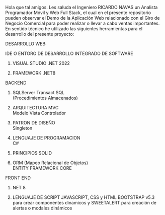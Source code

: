Hola que tal amigos. Les saluda el Ingeniero RICARDO NAVAS un Analista Programador Móvil y Web Full Stack, el cual en el presente repositorio pueden observar el Demo de la Aplicación Web relacionado con el Giro de Negocio Comercial para poder realizar o llevar a cabo ventas importantes. En sentido técnico he utilizado las siguientes herramientas para el desarrollo del presente proyecto:

DESARROLLO WEB:

IDE O ENTORO DE DESARROLLO INTEGRADO DE SOFTWARE

  1. VISUAL STUDIO .NET 2022

  2. FRAMEWORK .NET8

BACKEND

1. SQLServer Transact SQL     
  (Procedimientos Almacenados)

2. ARQUITECTURA MVC    
   Modelo Vista Controlador

3. PATRON DE DISEÑO     
  Singleton

4. LENGUAJE DE PROGRAMACION    
   C#

5. PRINCIPIOS SOLID

6. ORM (Mapeo Relacional de Objetos)    
   ENTITY FRAMEWORK CORE

FRONT END

1. NET 8

2. LENGUAJE DE SCRIPT
   JAVASCRIPT, CSS y HTML BOOTSTRAP v5.3 para crear componentes dinamicos y
   SWEETALERT para creación de alertas o modales dinámicos
